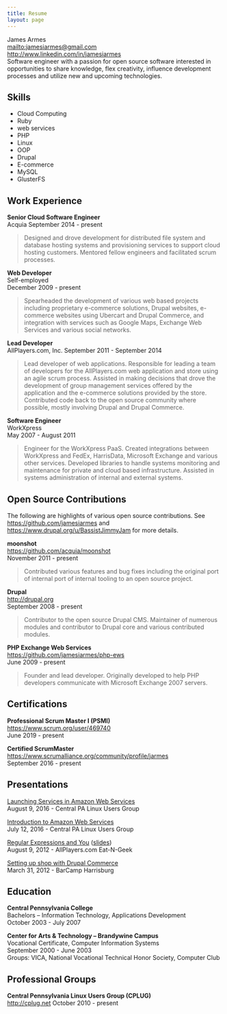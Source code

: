 ```yaml
---
title: Resume
layout: page
---
```

James Armes<br />
<mailto:jamesiarmes@gmail.com><br />
<http://www.linkedin.com/in/jamesiarmes><br />
Software engineer with a passion for open source software interested in
opportunities to share knowledge, flex creativity, influence development
processes and utilize new and upcoming technologies.

## Skills
* Cloud Computing
* Ruby
* web services
* PHP
* Linux
* OOP
* Drupal
* E-commerce
* MySQL
* GlusterFS

## Work Experience
**Senior Cloud Software Engineer**<br />
Acquia
September 2014 - present

> Designed and drove development for distributed file system and database
> hosting systems and provisioning services to support cloud hosting customers.
> Mentored fellow engineers and facilitated scrum processes.

**Web Developer**<br />
Self-employed<br />
December 2009 - present

> Spearheaded the development of various web based projects including
> proprietary e-commerce solutions, Drupal websites, e-commerce websites using
> Ubercart and Drupal Commerce, and integration with services such as Google
> Maps, Exchange Web Services and various social networks.

**Lead Developer**<br />
AllPlayers.com, Inc.
September 2011 - September 2014

> Lead developer of web applications. Responsible for leading a team of
> developers for the AllPlayers.com web application and store using an agile
> scrum process. Assisted in making decisions that drove the development of 
> group management services offered by the application and the e-commerce
> solutions provided by the store. Contributed code back to the open source
> community where possible, mostly involving Drupal and Drupal Commerce.

**Software Engineer**<br />
WorkXpress<br />
May 2007 - August 2011

> Engineer for the WorkXpress PaaS. Created integrations between WorkXpress and
> FedEx, HarrisData, Microsoft Exchange and various other services. Developed
> libraries to handle systems monitoring and maintenance for private and cloud
> based infrastructure. Assisted in systems administration of internal and
> external systems.

## Open Source Contributions
The following are highlights of various open source contributions. See
<https://github.com/jamesiarmes> and <https://www.drupal.org/u/BassistJimmyJam>
for more details.

**moonshot**<br />
<https://github.com/acquia/moonshot><br />
November 2011 - present

> Contributed various features and bug fixes including the original port of
> internal port of internal tooling to an open source project.

**Drupal**<br />
<http://drupal.org><br />
September 2008 - present

> Contributor to the open source Drupal CMS. Maintainer of numerous modules and
> contributor to Drupal core and various contributed modules.

**PHP Exchange Web Services**<br />
<https://github.com/jamesiarmes/php-ews><br />
June 2009 - present

> Founder and lead developer. Originally developed to help PHP developers
> communicate with Microsoft Exchange 2007 servers.

## Certifications
**Professional Scrum Master I (PSMI)**<br />
<https://www.scrum.org/user/469740><br />
June 2019 - present

**Certified ScrumMaster**<br />
<https://www.scrumalliance.org/community/profile/jarmes><br />
September 2016 - present

## Presentations
[Launching Services in Amazon Web Services][1]<br />
August 9, 2016 - Central PA Linux Users Group

[Introduction to Amazon Web Services][2]<br />
July 12, 2016 - Central PA Linux Users Group

[Regular Expressions and You][3] ([slides][4])<br />
August 9, 2012 - AllPlayers.com Eat-N-Geek

[Setting up shop with Drupal Commerce][5]<br />
March 31, 2012 - BarCamp Harrisburg

## Education
**Central Pennsylvania College**<br />
Bachelors – Information Technology, Applications Development<br />
October 2003 - July 2007

**Center for Arts & Technology – Brandywine Campus**<br />
Vocational Certificate, Computer Information Systems<br />
September 2000 - June 2003<br />
Groups: VICA, National Vocational Technical Honor Society, Computer Club

## Professional Groups
**Central Pennsylvania Linux Users Group (CPLUG)**<br />
<http://cplug.net>
October 2010 - present

[1]: https://www.slideshare.net/jamesiarmes/launching-services-in-amazon-web-services
[2]: https://www.slideshare.net/jamesiarmes/introduction-to-amazon-web-services-63968583
[3]: https://vimeo.com/47263145
[4]: https://www.slideshare.net/jamesiarmes/regular-expressions-and-you
[5]: https://prezi.com/b0fostu_mlbe/setting-up-shop-with-drupal-commerce/
